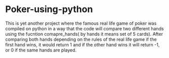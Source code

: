 # Poker-using-python
This is yet another project where the famous real life game of poker was compiled on python in a way that the code will compare two different hands using the fucntion comapre_hands( by hands it means set of 5 cards).
After comparing both hands depending on the rules of the real life game if the first hand wins, it would return 1 and if the other hand wins it will return -1, or 0 if the same hands are played.
